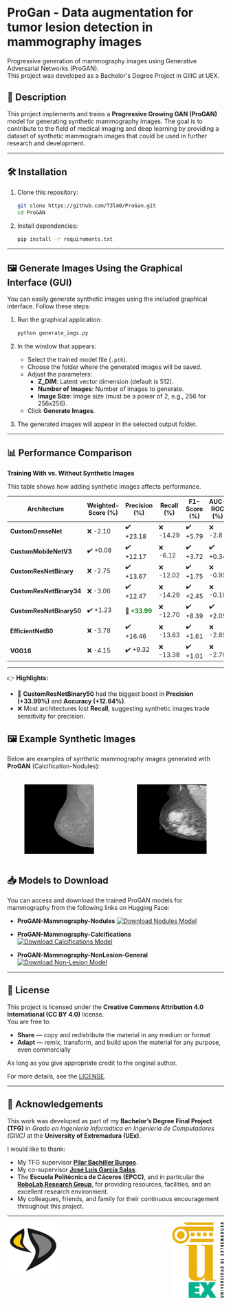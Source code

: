 
# ProGan - Data augmentation for tumor lesion detection in mammography images

Progressive generation of mammography images using Generative Adversarial Networks (ProGAN).  
This project was developed as a Bachelor's Degree Project in GIIIC at UEX.

## 📌 Description

This project implements and trains a **Progressive Growing GAN (ProGAN)** model for generating synthetic mammography images. The goal is to contribute to the field of medical imaging and deep learning by providing a dataset of synthetic mammogram images that could be used in further research and development.

---
## 🛠️ Installation

1. Clone this repository:
    ```bash
    git clone https://github.com/T3lm0/ProGan.git
    cd ProGAN
    ```
2. Install dependencies:
    ```bash
    pip install -r requirements.txt
    ```
---

## 🖼️ Generate Images Using the Graphical Interface (GUI)

You can easily generate synthetic images using the included graphical interface. Follow these steps:

1. Run the graphical application:
    ```bash
    python generate_imgs.py
    ```

2. In the window that appears:
    - Select the trained model file (`.pth`).
    - Choose the folder where the generated images will be saved.
    - Adjust the parameters:
      - **Z_DIM**: Latent vector dimension (default is 512).
      - **Number of Images**: Number of images to generate.
      - **Image Size**: Image size (must be a power of 2, e.g., 256 for 256x256).
    - Click **Generate Images**.

3. The generated images will appear in the selected output folder.

---
## 📊 Performance Comparison  
**Training With vs. Without Synthetic Images**

This table shows how adding synthetic images affects performance.  
 

<table>
<thead>
<tr>
<th>Architecture</th>
<th>Weighted-Score (%)</th>
<th>Precision (%)</th>
<th>Recall (%)</th>
<th>F1-Score (%)</th>
<th>AUC-ROC (%)</th>
<th>Accuracy (%)</th>
</tr>
</thead>
<tbody>
<tr>
<td><b>CustomDenseNet</b></td>
<td>❌ -2.10</td>
<td>✔️ +23.18</td>
<td>❌ -14.29</td>
<td>✔️ +5.79</td>
<td>❌ -2.8</td>
<td>✔️ +5.46</td>
</tr>
<tr>
<td><b>CustomMobileNetV3</b></td>
<td>✔️ +0.08</td>
<td>✔️ +12.17</td>
<td>❌ -6.12</td>
<td>✔️ +3.72</td>
<td>✔️ +0.34</td>
<td>✔️ +4.98</td>
</tr>
<tr>
<td><b>CustomResNetBinary</b></td>
<td>❌ -2.75</td>
<td>✔️ +13.67</td>
<td>❌ -12.02</td>
<td>✔️ +1.75</td>
<td>❌ -0.95</td>
<td>✔️ +6.99</td>
</tr>
<tr>
<td><b>CustomResNetBinary34</b></td>
<td>❌ -3.06</td>
<td>✔️ +12.47</td>
<td>❌ -14.29</td>
<td>✔️ +2.45</td>
<td>❌ -0.18</td>
<td>✔️ +9.96</td>
</tr>
<tr>
<td><b>CustomResNetBinary50</b></td>
<td>✔️ +1.23</td>
<td>🌟 <b style="color:green">+33.99</b></td>
<td>❌ -12.70</td>
<td>✔️ +8.39</td>
<td>✔️ +2.05</td>
<td>✔️ +12.64</td>
</tr>
<tr>
<td><b>EfficientNetB0</b></td>
<td>❌ -3.78</td>
<td>✔️ +16.46</td>
<td>❌ -13.83</td>
<td>✔️ +1.61</td>
<td>❌ -2.89</td>
<td>✔️ +4.98</td>
</tr>
<tr>
<td><b>VGG16</b></td>
<td>❌ -4.15</td>
<td>✔️ +9.32</td>
<td>❌ -13.38</td>
<td>✔️ +1.01</td>
<td>❌ -2.70</td>
<td>✔️ +4.98</td>
</tr>
</tbody>
</table>

---

👉 **Highlights:**  
- 🌟 **CustomResNetBinary50** had the biggest boost in **Precision (+33.99%)** and **Accuracy (+12.64%)**.  
- ❌ Most architectures lost **Recall**, suggesting synthetic images trade sensitivity for precision.  

## 🖼️ Example Synthetic Images  

Below are examples of synthetic mammography images generated with **ProGAN** (Calcification-Nodules):

<div style="display: flex; justify-content: center; gap: 20px; margin-top: 20px;">
    <figure style="text-align: center;">
        <img src="images_md/calcifications_example.png" alt="Synthetic Calcifications" width="300"/>
    </figure>
    <figure style="text-align: center;">
        <img src="images_md/nodules_example.png" alt="Synthetic Nodules" width="300"/>
    </figure>
</div>

## 📥 Models to Download

You can access and download the trained ProGAN models for mammography from the following links on Hugging Face:

* **ProGAN-Mammography-Nodules**
    [![Download Nodules Model](https://img.shields.io/badge/Download-Nodules_Model-blue?logo=huggingface&logoColor=white)](https://huggingface.co/T3lm0/ProGAN-Mammography-Nodules)

* **ProGAN-Mammography-Calcifications**
    [![Download Calcifications Model](https://img.shields.io/badge/Download-Calcifications_Model-blue?logo=huggingface&logoColor=white)](https://huggingface.co/T3lm0/ProGAN-Mammography-Calcifications)

* **ProGAN-Mammography-NonLesion-General**
    [![Download Non-Lesion Model](https://img.shields.io/badge/Download-Non--Lesion_Model-blue?logo=huggingface&logoColor=white)](https://huggingface.co/T3lm0/ProGAN-Mammography-NonLesion-General)

---

## 📜 License  

This project is licensed under the **Creative Commons Attribution 4.0 International (CC BY 4.0)** license.  
You are free to:  
- **Share** — copy and redistribute the material in any medium or format  
- **Adapt** — remix, transform, and build upon the material for any purpose, even commercially  

As long as you give appropriate credit to the original author.  

For more details, see the [LICENSE](https://creativecommons.org/licenses/by/4.0/).  

---

## 🙏 Acknowledgements  

This work was developed as part of my **Bachelor’s Degree Final Project (TFG)** in *Grado en Ingeniería Informática en Ingeniería de Computadores (GIIIC)* at the **University of Extremadura (UEx)**.  

I would like to thank:  
- My TFG supervisor [**Pilar Bachiller Burgos**](https://github.com/pilarbachiller).  
- My co-supervisor [**José Luis García Salas**](https://github.com/jlgs96). 
- The **Escuela Politécnica de Cáceres (EPCC)**, and in particular the [**RoboLab Research Group**](https://robolab.unex.es/), for providing resources, facilities, and an excellent research environment.  
- My colleagues, friends, and family for their continuous encouragement throughout this project.  

---

<div style="display: flex; justify-content: space-between; align-items: flex-start; width: 100%; margin-bottom: 20px;">
    <img src="images_md/epcc.png" alt="EPCC Logo" title="EPCC Logo" width="120" />
    <img src="images_md/UEx.png" alt="UEX Logo" title="UEX Logo" width="120" />
</div>
